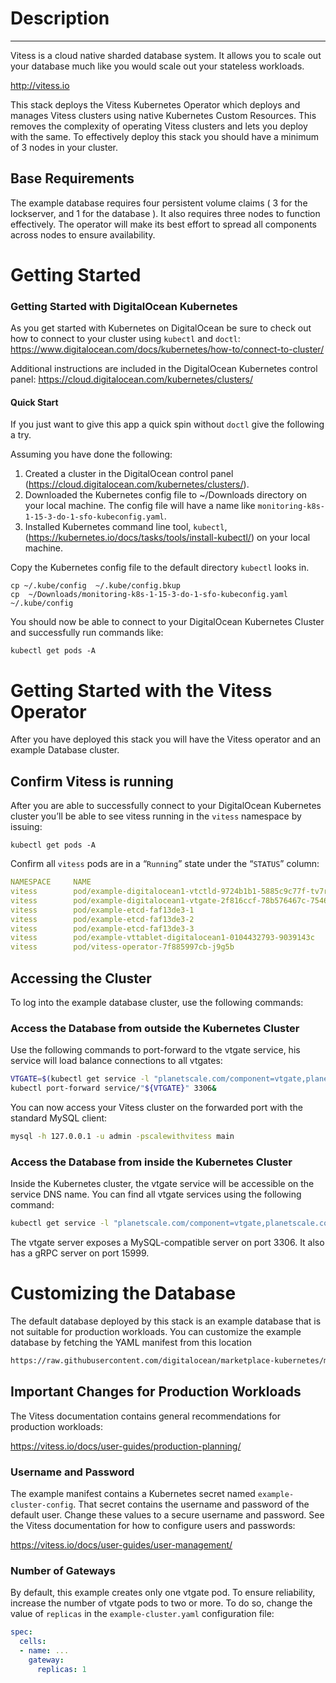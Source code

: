 # Description 
-------------
Vitess is a cloud native sharded database system. It allows you to scale out
your database much like you would scale out your stateless workloads. 

http://vitess.io

This stack deploys the Vitess Kubernetes Operator which deploys and manages
Vitess clusters using native Kubernetes Custom Resources. This removes the
complexity of operating Vitess clusters and lets you deploy with the same. To
effectively deploy this stack you should have a minimum of 3 nodes in your
cluster. 

## Base Requirements
The example database requires four persistent volume claims ( 3 for the
lockserver, and 1 for the database ). It also requires three nodes to function
effectively. The operator will make its best effort to spread all components
across nodes to ensure availability. 

# Getting Started 

### Getting Started with DigitalOcean Kubernetes
As you get started with Kubernetes on DigitalOcean be sure to check out how to connect to your cluster using `kubectl` and `doctl`:
https://www.digitalocean.com/docs/kubernetes/how-to/connect-to-cluster/
 
Additional instructions are included in the DigitalOcean Kubernetes control panel:
https://cloud.digitalocean.com/kubernetes/clusters/ 

#### Quick Start
If you just want to give this app a quick spin without `doctl` give the following a try.

Assuming you have done the following:
1. Created a cluster in the DigitalOcean control panel (https://cloud.digitalocean.com/kubernetes/clusters/).
1. Downloaded the Kubernetes config file to ~/Downloads directory on your local machine. The config file will have a name like `monitoring-k8s-1-15-3-do-1-sfo-kubeconfig.yaml`.
1. Installed Kubernetes command line tool, `kubectl`, (https://kubernetes.io/docs/tasks/tools/install-kubectl/) on your local machine.

Copy the Kubernetes config file to the default directory `kubectl` looks in.
```
cp ~/.kube/config  ~/.kube/config.bkup
cp  ~/Downloads/monitoring-k8s-1-15-3-do-1-sfo-kubeconfig.yaml  ~/.kube/config
```
You should now be able to connect to your DigitalOcean Kubernetes Cluster and successfully run commands like:
```
kubectl get pods -A
```

# Getting Started with the Vitess Operator

After you have deployed this stack you will have the Vitess operator and an
example Database cluster. 

## Confirm Vitess is running
After you are able to successfully connect to your DigitalOcean Kubernetes
cluster you’ll be able to see vitess running in the `vitess` namespace by
issuing:

 ```
 kubectl get pods -A
 ``` 
 Confirm all `vitess` pods are in a “`Running`” state under the “`STATUS`” column:

``` yaml
NAMESPACE     NAME                                                         READY   STATUS    RESTARTS   AGE
vitess        pod/example-digitalocean1-vtctld-9724b1b1-5885c9c77f-tv7rf   1/1     Running   0          16m
vitess        pod/example-digitalocean1-vtgate-2f816ccf-78b576467c-7546b   1/1     Running   0          16m
vitess        pod/example-etcd-faf13de3-1                                  1/1     Running   0          16m
vitess        pod/example-etcd-faf13de3-2                                  1/1     Running   0          16m
vitess        pod/example-etcd-faf13de3-3                                  1/1     Running   0          16m
vitess        pod/example-vttablet-digitalocean1-0104432793-9039143c       3/3     Running   1          16m
vitess        pod/vitess-operator-7f885997cb-j9g5b                         1/1     Running   0          16m

```

## Accessing the Cluster
To log into the example database cluster, use the following commands:

### Access the Database from outside the Kubernetes Cluster
Use the following commands to port-forward to the vtgate service, his service will load balance connections to all vtgates:

``` sh
VTGATE=$(kubectl get service -l "planetscale.com/component=vtgate,planetscale.com/cluster=example" -o custom-columns=Name:.metadata.name | tail -n -1)
kubectl port-forward service/"${VTGATE}" 3306&
```

You can now access your Vitess cluster on the forwarded port with the standard
MySQL client: 

``` sh
mysql -h 127.0.0.1 -u admin -pscalewithvitess main 
```

### Access the Database from inside the Kubernetes Cluster
Inside the Kubernetes cluster, the vtgate service will be accessible on the
service DNS name. You can find all vtgate services using the following command:

``` sh
kubectl get service -l "planetscale.com/component=vtgate,planetscale.com/cluster=example"
```

The vtgate server exposes a MySQL-compatible server on port 3306. It also has a
gRPC server on port 15999.


# Customizing the Database

The default database deployed by this stack is an example database that is not
suitable for production workloads. You can customize the example database by
fetching the YAML manifest from this location

``` sh
https://raw.githubusercontent.com/digitalocean/marketplace-kubernetes/master/stacks/vitess/yaml/example-cluster.yaml
```

## Important Changes for Production Workloads
The Vitess documentation contains general recommendations for production workloads:

https://vitess.io/docs/user-guides/production-planning/


### Username and Password
The example manifest contains a Kubernetes secret named
`example-cluster-config`. That secret contains the username and password of the
default user. Change these values to a secure username and password.
See the Vitess documentation for how to configure users and passwords:

https://vitess.io/docs/user-guides/user-management/

### Number of Gateways
By default, this example creates only one vtgate pod. To ensure reliability,
increase the number of vtgate pods to two or more. To do so, change the value of
`replicas` in the `example-cluster.yaml` configuration file: 
 
``` yaml
spec:
  cells:
  - name: ...
    gateway:
      replicas: 1
```
